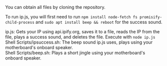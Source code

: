 You can obtain all files by cloning the repository.  

To run ip.js, you will first need to run ``npm install node-fetch fs promisify-child-process`` and ``sudo apt install beep && reboot`` for the success sound.    
  
ip.js: Gets your IP using api.ipify.org, saves it to a file, reads the IP from the file, plays a success sound, and deletes the file. Execute with ``node ip.js``  
Shell Scripts/ipsuccess.sh: The beep sound ip.js uses, plays using your motherboard's onboard speaker.  
Shell Scripts/beep.sh: Plays a short jingle using your motherboard's onboard speaker.
